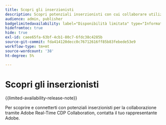 ```yaml
---
title: Scopri gli inserzionisti
description: Scopri potenziali inserzionisti con cui collaborare utilizzando Adobe Real-Time CDP Collaboration
audience: admin, publisher
badgelimitedavailability: label="Disponibilità limitata" type="Informative" url="https://helpx.adobe.com/legal/product-descriptions/real-time-customer-data-platform-collaboration.html newtab=true"
hidefromtoc: true
hide: true
exl-id: caee65fa-63bf-4cb1-80c7-6fdc38c4285b
source-git-commit: fda414120decc0c76712616ff85b83febede53e9
workflow-type: tm+mt
source-wordcount: '38'
ht-degree: 5%

---
```


# Scopri gli inserzionisti

{{limited-availability-release-note}}

Per scoprire e connetterti con potenziali inserzionisti per la collaborazione tramite Adobe Real-Time CDP Collaboration, contatta il tuo rappresentante Adobe.
